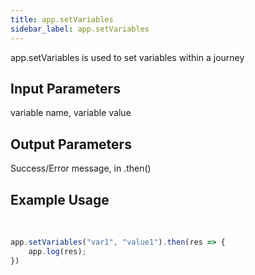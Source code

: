 ```yaml
---
title: app.setVariables
sidebar_label: app.setVariables
---
```


app.setVariables is used to set variables within a journey

## Input Parameters
variable name, variable value
​
## Output Parameters
Success/Error message, in .then()
​
## Example Usage
​
```javascript
app.setVariables("var1", "value1").then(res => {
	app.log(res);
})
```


